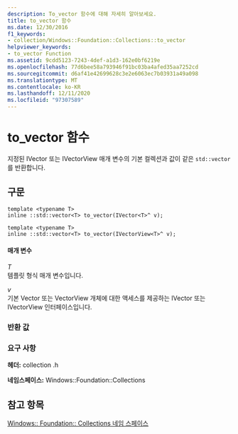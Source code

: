 ```yaml
---
description: To_vector 함수에 대해 자세히 알아보세요.
title: to_vector 함수
ms.date: 12/30/2016
f1_keywords:
- collection/Windows::Foundation::Collections::to_vector
helpviewer_keywords:
- to_vector Function
ms.assetid: 9cdd5123-7243-4def-a1d3-162e0bf6219e
ms.openlocfilehash: 77d6bee58a793946f91bc03ba4afed35aa7252cd
ms.sourcegitcommit: d6af41e42699628c3e2e6063ec7b03931a49a098
ms.translationtype: MT
ms.contentlocale: ko-KR
ms.lasthandoff: 12/11/2020
ms.locfileid: "97307589"
---
```

# <a name="to_vector-function"></a>to_vector 함수

지정된 IVector 또는 IVectorView 매개 변수의 기본 컬렉션과 값이 같은 `std::vector` 를 반환합니다.

## <a name="syntax"></a>구문

```
template <typename T>
inline ::std::vector<T> to_vector(IVector<T>^ v);

template <typename T>
inline ::std::vector<T> to_vector(IVectorView<T>^ v);
```

#### <a name="parameters"></a>매개 변수

*T*<br/>
템플릿 형식 매개 변수입니다.

*v*<br/>
기본 Vector 또는 VectorView 개체에 대한 액세스를 제공하는 IVector 또는 IVectorView 인터페이스입니다.

### <a name="return-value"></a>반환 값

### <a name="requirements"></a>요구 사항

**헤더:** collection .h

**네임스페이스:** Windows::Foundation::Collections

## <a name="see-also"></a>참고 항목

[Windows:: Foundation:: Collections 네임 스페이스](../cppcx/windows-foundation-collections-namespace-c-cx.md)
